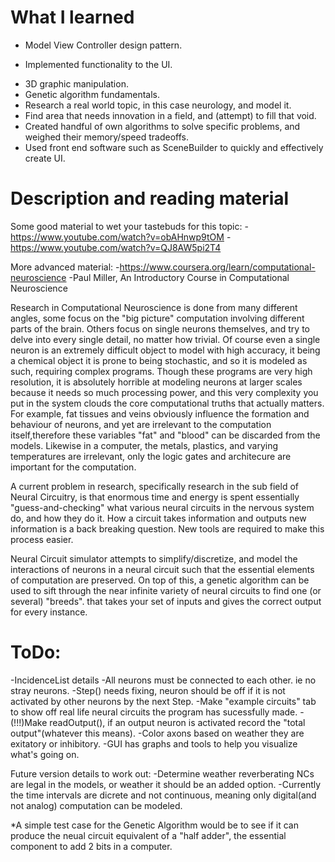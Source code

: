 # What I learned
- Model View Controller design pattern.
* Implemented functionality to the UI.
- 3D graphic manipulation.
- Genetic algorithm fundamentals.
- Research a real world topic, in this case neurology, and model it.
- Find area that needs innovation in a field, and (attempt) to fill that void.
- Created handful of own algorithms to solve specific problems, and weighed their memory/speed tradeoffs.
- Used front end software such as SceneBuilder to quickly and effectively create UI.

# Description and reading material
Some good material to wet your tastebuds for this topic:
  -https://www.youtube.com/watch?v=obAHnwp9tOM
  -https://www.youtube.com/watch?v=QJ8AW5pi2T4

More advanced material:
  -https://www.coursera.org/learn/computational-neuroscience
  -Paul Miller, An Introductory Course in Computational Neuroscience

  Research in Computational Neuroscience is done from many different angles, some focus on the "big picture" computation involving different parts of the brain. Others focus on
single neurons themselves, and try to delve into every single detail, no matter how trivial. Of course even a single neuron is an extremely difficult object to model with high 
accuracy, it being a chemical object it is prone to being stochastic, and so it is modeled as such, requiring complex programs. Though these programs are very high resolution, 
it is absolutely horrible at modeling neurons at larger scales because it needs so much processing power, and this very complexity you put in the system clouds the 
core computational truths that actually matters. For example, fat tissues and veins obviously influence the formation and behaviour of neurons, and yet are irrelevant to the 
computation itself,therefore these variables "fat" and "blood" can be discarded from the models. Likewise in a computer, the metals, plastics, and varying temperatures are
irrelevant, only the logic gates and architecure are important for the computation.

  A current problem in research, specifically research in the sub field of Neural Circuitry, is that enormous time and energy is spent essentially "guess-and-checking" what 
various neural circuits in the nervous system do, and how they do it. How a circuit takes information and outputs new information is a back breaking question. New tools are 
required to make this process easier.

  Neural Circuit simulator attempts to simplify/discretize, and model the interactions of neurons in a neural circuit such that the essential elements of computation 
are preserved.  On top of this, a genetic algorithm can be used to sift through the near infinite variety of neural circuits to find one (or several) "breeds".
that takes your set of inputs and gives the correct output for every instance.

# ToDo:
-IncidenceList details
-All neurons must be connected to each other. ie no stray neurons.
-Step() needs fixing, neuron should be off if it is not activated by other neurons by the next Step.
-Make "example circuits" tab to show off real life neural circuits the program has sucessfully made.
-(!!!)Make readOutput(), if an output neuron is activated record the "total output"(whatever this means).
-Color axons based on weather they are exitatory or inhibitory.
-GUI has graphs and tools to help you visualize what's going on.

Future version details to work out:
-Determine weather reverberating NCs are legal in the models, or weather it should be an added option.
-Currently the time intervals are dicrete and not continuous, meaning only digital(and not analog) computation can be modeled.

  *A simple test case for the Genetic Algorithm would be to see if it can produce the neual circuit equivalent of a "half adder", 
the essential component to add 2 bits in a computer.

